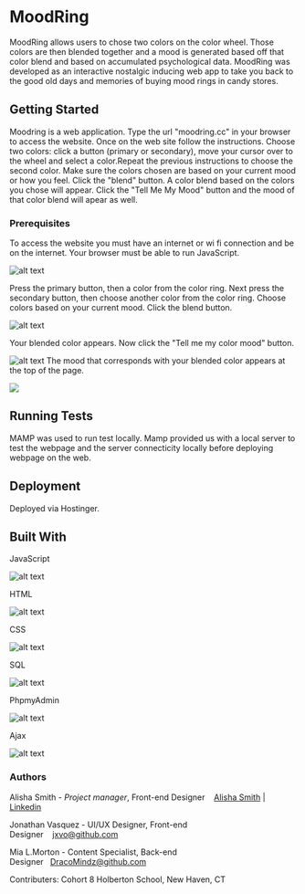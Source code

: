 # MoodRing

MoodRing allows users to chose two colors on the color wheel. Those colors are then blended together and a mood is generated based off that color blend and based on accumulated psychological data. MoodRing was developed as an interactive nostalgic inducing web app to take you back to the good old days and memories of buying mood rings in candy stores.

## Getting Started

Moodring is a web application. Type the url "moodring.cc" in your browser to access the website. Once on the web site follow the instructions. Choose two colors: click a button (primary or secondary), move your cursor over to the wheel and select a color.Repeat the previous instructions to choose the second color. Make sure the colors chosen are based on your current mood or how you feel. Click the "blend" button. A color blend based on the colors you chose will appear. Click the "Tell Me My Mood" button and the mood of that color blend will apear as well.

### Prerequisites

To access the website you must have an internet or wi fi connection and be on the internet. Your browser must be able to run JavaScript.

![alt text](https://i.imgur.com/vsip85q.png)

Press the primary button, then a color from the color ring. Next press the secondary button, then choose another color from the color ring. Choose colors based on your current mood. Click the blend button.

![alt text](https://i.imgur.com/fJLJ2NM.png)


Your blended color appears. Now click the "Tell me my color mood" button.

![alt text](https://i.imgur.com/BVn4RcI.png)
The mood that corresponds with your blended color appears at the top of the page.

![](mood.gif)

## Running Tests

MAMP was used to run test locally. Mamp provided us with a local server to test the webpage and the server connecticity locally before deploying webpage on the web.

## Deployment

Deployed via Hostinger.

## Built With

JavaScript

![alt text](https://i.imgur.com/SLsiAv5.png)

HTML

![alt text](https://i.imgur.com/R26CCvZ.png)

CSS

![alt text](https://i.imgur.com/RachF2h.png)

SQL

![alt text](https://i.imgur.com/uOkqKVz.png)

PhpmyAdmin

![alt text](https://i.imgur.com/5TZgJ0b.png)

Ajax

![alt text](https://i.imgur.com/ao54ix7.png)

### Authors

Alisha Smith - *Project manager*, Front-end Designer    [Alisha Smith](https://github.com/alishabelle) | [Linkedin](https://www.linkedin.com/in/alishabelle)

Jonathan Vasquez - UI/UX Designer, Front-end Designer    jxvo@github.com
 
Mia L.Morton - Content Specialist, Back-end Designer   DracoMindz@github.com

Contributers: Cohort 8 Holberton School, New Haven, CT

